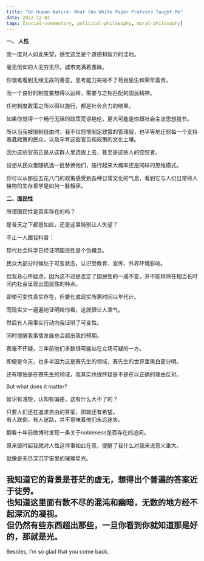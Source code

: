 ```yaml
---
title: "On Human Nature: What the White Paper Protests Taught Me"
date: 2022-12-02
tags: [social-commentary, political-philosophy, moral-philosophy]
---
```


**一、 人性**

我一度对人如此失望，感觉这里是个道德和智力的洼地。

毫无信仰的人无穷无尽，城市充满着愚昧。

你很难看到无缘无故的善意，思考能力突破不了苟且偷生和荣华富贵。

而一个良好的制度要想得以运转，需要与之相匹配的国民精神。

任何制度政策之所以得以施行，都是社会合力的结果。

如果你觉得一个畅行无阻的政策荒谬绝伦，更大可能是你跟社会主流思想脱节。

所以当我被限制自由时，我不仅怨恨制定政策的管理层，也平等地迁怒每一个支持愚蠢政策的民众，以及孕育这些官员和政策的文化土壤。

因为这些官员正是从这群人里选拔上去，甚至是这些人的佼佼者。

设想从民众里随机选一批替换他们，施行起来大概率还是同样的思维模式。

你可以从那些五花八门的政策感受到各种日常文化的气息，看到它与人们日常待人接物的生存哲学是如何一脉相承。

**二、国民性**

所谓国民性是真实存在的吗？

是普天之下都是如此，还是这里特别让人失望？

不止一人跟我科普：

现代社会科学已经证明国民性是个伪概念。

民众大部分时候处于可变状态，认识受教育、宣传、外界环境影响。

但我总心怀疑虑，因为这不过是否定了国民性的一成不变，并不能排除在相当长时间内社会呈现出国民性的特点。

即使可变性真实存在，但要化成现实所需时间以年代计。

而现实又一遍遍地证明给你看，这就很让人泄气。

然后有人用事实行动向我证明了可变性。

同时提醒我事情发展总会超出我的预期。

我毫不怀疑，三年前他们多数很可能站在立场可疑的一方。

即便是今天，也多半因为这是赛先生的领域，赛先生的世界里黑白更分明。

还有哪怕是在赛先生的领域，我其实也很怀疑是不是在以正确的理由反对。

But what does it matter?

智识有浅短，认知有偏差，这有什么大不了的？

只要人们还在追求自由的答案，那就还有希望。  
有人跌倒，有人迷路，并不意味着他们永远迷失。

翻看十年前微博时发现一条关于nobleness是否存在的追问。

原来彼时起我就对人性这件事如此在意，提醒了我什么对我来说意义重大。

就像是无尽深沉宇宙里的璀璨星光。

我知道它的背景是苍茫的虚无，想得出个普遍的答案近于徒劳。  
也知道这里面有数不尽的混沌和幽暗，无数的地方经不起深沉的凝视。  
但仍然有些东西超出那些，一旦你看到你就知道那是好的，那就是光。
---

Besides, I’m so glad that you come back.
